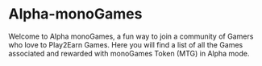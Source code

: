 <h1>Alpha-monoGames</h1>

Welcome to Alpha monoGames, a fun way to join a community of Gamers who love to Play2Earn Games. Here you will find a list of all the Games associated and rewarded with monoGames Token (MTG) in Alpha mode.
